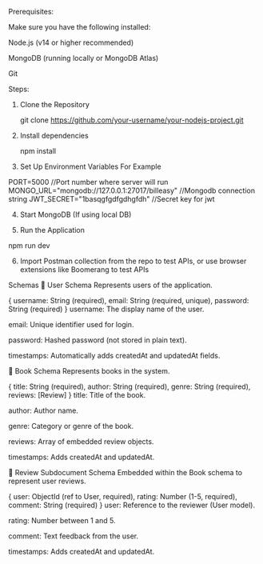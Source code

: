 Prerequisites:

Make sure you have the following installed:

  Node.js (v14 or higher recommended)
    
  MongoDB (running locally or MongoDB Atlas)
    
  Git

Steps:

1. Clone the Repository

   git clone https://github.com/your-username/your-nodejs-project.git

2. Install dependencies

   npm install

3. Set Up Environment Variables
  For Example
   
  PORT=5000                                                //Port number where server will run
  MONGO_URL="mongodb://127.0.0.1:27017/billeasy"          //Mongodb connection string
  JWT_SECRET="1basqgfgdfgdhgfdh"                          //Secret key for jwt

4. Start MongoDB (If using local DB)

5. Run the Application

  npm run dev

6. Import Postman collection from the repo to test APIs, or use browser extensions like Boomerang to test APIs 









Schemas
🔹 User Schema
Represents users of the application.

{
  username: String (required),
  email: String (required, unique),
  password: String (required)
}
username: The display name of the user.

email: Unique identifier used for login.

password: Hashed password (not stored in plain text).

timestamps: Automatically adds createdAt and updatedAt fields.

🔹 Book Schema
Represents books in the system.

{
  title: String (required),
  author: String (required),
  genre: String (required),
  reviews: [Review]
}
title: Title of the book.

author: Author name.

genre: Category or genre of the book.

reviews: Array of embedded review objects.

timestamps: Adds createdAt and updatedAt.

🔹 Review Subdocument Schema
Embedded within the Book schema to represent user reviews.

{
  user: ObjectId (ref to User, required),
  rating: Number (1-5, required),
  comment: String (required)
}
user: Reference to the reviewer (User model).

rating: Number between 1 and 5.

comment: Text feedback from the user.

timestamps: Adds createdAt and updatedAt.



